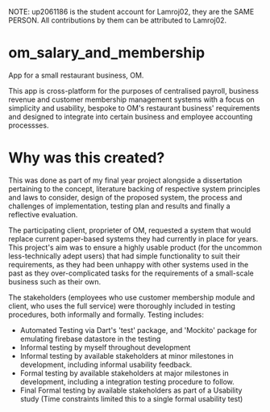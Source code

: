 NOTE: up2061186 is the student account for Lamroj02, they are the SAME PERSON. All contributions by them can be attributed to Lamroj02.
# om_salary_and_membership

App for a small restaurant business, OM.

This app is cross-platform for the purposes of centralised payroll, business revenue and customer membership management systems with a focus on simplicity and usability, bespoke to OM's restaurant business' requirements and designed to integrate into certain business and employee accounting processses.

# Why was this created?
This was done as part of my final year project alongside a dissertation pertaining to the concept, literature backing of respective system principles and laws to consider, design of the proposed system, the process and challenges of implementation, testing plan and results and finally a reflective evaluation.

The participating client, proprieter of OM, requested a system that would replace current paper-based systems they had currently in place for years.
This project's aim was to ensure a highly usable product (for the uncommon less-technically adept users) that had simple functionality to suit their
requirements, as they had been unhappy with other systems used in the past as they over-complicated tasks for the requirements of a small-scale business
such as their own.

The stakeholders (employees who use customer membership module and client, who uses the full service) were thoroughly included in testing procedures, both informally and formally.
Testing includes: 
- Automated Testing via Dart's 'test' package, and 'Mockito' package for emulating firebase datastore in the testing
- Informal testing by myself throughout development
- Informal testing by available stakeholders at minor milestones in development, including informal usability feedback.
- Formal testing by available stakeholders at major milestones in development, including a integration testing procedure to follow.
- Final Formal testing by available stakeholders as part of a Usability study (Time constraints limited this to a single formal usability test)
